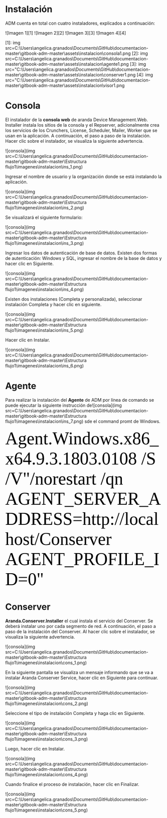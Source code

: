 # Instalación

ADM cuenta en total con cuatro instaladores, explicados a continuación:  
                                  
![Imagen 1][1]  ![Imagen 2][2] ![Imagen 3][3]  ![Imagen 4][4]

 [1]: img src=C:\Users\angelica.granados\Documents\GitHub\documentacion-master\gitbook-adm-master\assets\instalacion\consola1.png
 [2]: img src=C:\Users\angelica.granados\Documents\GitHub\documentacion-master\gitbook-adm-master\assets\instalacion\agente1.png 
 [3]: img src="C:\Users\angelica.granados\Documents\GitHub\documentacion-master\gitbook-adm-master\assets\instalacion\conserver1.png
 [4]: img src="C:\Users\angelica.granados\Documents\GitHub\documentacion-master\gitbook-adm-master\assets\instalacion\visor1.png


# Consola

El instalador de la **consola web** de aranda Device Management.Web. Installer instala los sitios de la consola y el Repserver, adicionalmente crea los servicios de los Crunchers, License, Scheduler, Mailer, Worker que se usan en la aplicación. A continuación, el paso a paso de la instalación. Hacer clic sobre el instalador, se visualiza la siguiente advertencia.

![consola](img src=C:\Users\angelica.granados\Documents\GitHub\documentacion-master\gitbook-adm-master\Estructura flujo1\imagenes\instalacion\ins_1.png)

Ingresar el nombre de usuario y la organización donde se está instalando la aplicación.

![consola](img src=C:\Users\angelica.granados\Documents\GitHub\documentacion-master\gitbook-adm-master\Estructura flujo1\imagenes\instalacion\ins_2.png)


Se visualizará el siguiente formulario:

![consola](img src=C:\Users\angelica.granados\Documents\GitHub\documentacion-master\gitbook-adm-master\Estructura flujo1\imagenes\instalacion\ins_3.png)


Ingresar los datos de autenticación de base de datos. Existen dos formas de autenticación: Windows y SQL, ingresar el nombre de la base de datos y hacer clic en Siguiente.

![consola](img src=C:\Users\angelica.granados\Documents\GitHub\documentacion-master\gitbook-adm-master\Estructura flujo1\imagenes\instalacion\ins_4.png)

Existen dos instalaciones (Completa y personalizada), seleccionar instalación Completa y hacer clic en siguiente.

![consola](img src=C:\Users\angelica.granados\Documents\GitHub\documentacion-master\gitbook-adm-master\Estructura flujo1\imagenes\instalacion\ins_5.png)


Hacer clic en Instalar.

![consola](img src=C:\Users\angelica.granados\Documents\GitHub\documentacion-master\gitbook-adm-master\Estructura flujo1\imagenes\instalacion\ins_6.png)


# Agente

Para realizar la instalación del **Agente** de ADM por línea de comando se puede ejecutar la siguiente instrucción de![consola](img src=C:\Users\angelica.granados\Documents\GitHub\documentacion-master\gitbook-adm-master\Estructura flujo1\imagenes\instalacion\ins_7.png)
sde el command promt de Windows.

<span style="color:#000; font-family: 'courrier'; font-size: 4em;">Agent.Windows.x86_x64.9.3.1803.0108 /S /V"/norestart /qn AGENT_SERVER_ADDRESS=http://localhost/Conserver AGENT_PROFILE_ID=0"</span>

# Conserver

**Aranda.Conserver.Installer** el cual instala el servicio del Conserver. Se deberá instalar uno por cada segmento de red. A continuación, el paso a paso de la instalación del Conserver. Al hacer clic sobre el instalador, se visualiza la siguiente advertencia.

![consola](img src=C:\Users\angelica.granados\Documents\GitHub\documentacion-master\gitbook-adm-master\Estructura flujo1\imagenes\instalacion\cons_1.png)

En la siguiente pantalla se visualiza un mensaje informando que se va a instalar Aranda Conserver Service, hacer clic en Siguiente para continuar.

![consola](img src=C:\Users\angelica.granados\Documents\GitHub\documentacion-master\gitbook-adm-master\Estructura flujo1\imagenes\instalacion\cons_2.png)


Seleccione el tipo de instalación Completa y haga clic en Siguiente.

![consola](img src=C:\Users\angelica.granados\Documents\GitHub\documentacion-master\gitbook-adm-master\Estructura flujo1\imagenes\instalacion\cons_3.png)

Luego, hacer clic en Instalar.

![consola](img src=C:\Users\angelica.granados\Documents\GitHub\documentacion-master\gitbook-adm-master\Estructura flujo1\imagenes\instalacion\cons_4.png)

Cuando finalice el proceso de instalación, hacer clic en Finalizar.

![consola](img src=C:\Users\angelica.granados\Documents\GitHub\documentacion-master\gitbook-adm-master\Estructura flujo1\imagenes\instalacion\cons_5.png)
